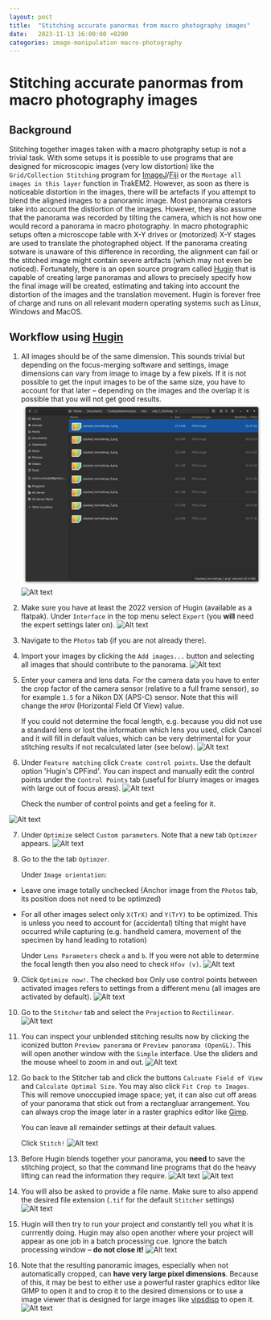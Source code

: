 ```yaml
---
layout: post
title:  "Stitching accurate panormas from macro photography images"
date:   2023-11-13 16:00:00 +0200
categories: image-manipulation macro-photography
---
```



# Stitching accurate panormas from macro photography images

## Background
Stitching together images taken with a macro photgraphy setup is not a trivial task. With some setups it is possible to use programs that are designed for microscopic images (very low distortion) like the `Grid/Collection Stitching` program for [ImageJ](https://imagej.net/)/[Fiji](https://imagej.net/software/fiji/) or the `Montage all images in this layer` function in TrakEM2. However, as soon as there is noticeable distortion in the images, there will be artefacts if you attempt to blend the aligned images to a panoramic image.
Most panorama creators take into account the distiortion of the images. However, they also assume that the panorama was recorded by tilting the camera, which is not how one would record a panorama in macro photography. In macro photographic setups often a microscope table with X-Y drives or (motorized) X-Y stages are used to translate the photographed object. If the panorama creating sotware is unaware of this difference in recording, the alignment can fail or the stitched image might contain severe artifacts (which  may not even be noticed).
Fortunately, there is an open source program called [Hugin](https://hugin.sourceforge.io/) that is capable of creating large panoramas and allows to precisely specify how the final image will be created, estimating and taking into account the distortion of the images and the translation movement. Hugin is forever free of charge and runs on all relevant modern operating systems such as Linux, Windows and MacOS.

## Workflow using [Hugin](https://hugin.sourceforge.io/)

1) All images should be of the same dimension. This sounds trivial but depending on the focus-merging software and settings, image dimensions can vary from image to image by a few pixels. If it is not possible to get the input images to be of the same size, you have to account for that later – depending on the images and the overlap it is possible that you will not get good results.
![](images/stitching_hugin/macro_pano_hugin-02.png)
![Alt text](macro_pano_hugin-01.png)

2) Make sure you have at least the 2022 version of Hugin (available as a flatpak). Under `Interface` in the top menu select `Expert` (you **will** need the expert settings later on).
![Alt text](macro_pano_hugin-03.png)

3) Navigate to the `Photos` tab (if you are not already there).

4) Import your images by clicking the `Add images...` button and selecting all images that should contribute to the panorama.
![Alt text](macro_pano_hugin-04.png)

5) Enter your camera and lens data. For the camera data you have to enter the crop factor of the camera sensor (relative to a full frame sensor), so for example `1.5` for a Nikon DX (APS-C) sensor. Note that this will change the `HFOV` (Horizontal Field Of View) value.

    If you could not determine the focal length, e.g. because you did not use a standard lens or lost the information which lens you used, click Cancel and it will fill in default values, which can be very detrimental for your stitching results if not recalculated later (see below).
![Alt text](macro_pano_hugin-05.png)

6) Under `Feature matching` click `Create control points`. Use the default option 'Hugin's CPFind'. You can inspect and manually edit the control points under the `Control Points` tab (useful for blurry images or images with large out of focus areas).
![Alt text](macro_pano_hugin-06.png)

    Check the number of control points and get a feeling for it.

![Alt text](macro_pano_hugin-07.png)

7) Under `Optimize` select `Custom parameters`. Note that a new tab `Optimzer` appears.
![Alt text](macro_pano_hugin-08.png)

8) Go to the the tab `Optimzer`.

    Under `Image orientation`:
- Leave one image totally unchecked (Anchor image from the `Photos` tab, its position does not need to be optimzed)
- For all other images select only `X(TrX)` and `Y(TrY)` to be optimized. This is unless you need to account for (accidental) tilting that might have occurred while capturing (e.g. handheld camera, movement of the specimen by hand leading to rotation)

    Under `Lens Parameters` check `a` and `b`. If you were not able to determine the focal length then you also need to check `Hfov (v)`.
![Alt text](macro_pano_hugin-09.png)

9) Click `Optimize now!`. The checked box Only use control points between activated images refers to settings from a different menu (all images are activated by default).
![Alt text](macro_pano_hugin-10.png)

10) Go to the `Stitcher` tab and select the `Projection` to `Rectilinear`.
![Alt text](macro_pano_hugin-11.png)

11) You can inspect your unblended stitching results now by clicking the iconized button `Preview panorama` or `Preview panorama (OpenGL)`. This will open another window with the `Simple` interface. Use the sliders and the mouse wheel to zoom in and out.
![Alt text](macro_pano_hugin-12.png)

12) Go back to the Stitcher tab and click the buttons `Calcuate Field of View` and `Calculate Optimal Size`. You may also click `Fit Crop to Images`. This will remove unoccupied image space; yet, it can also cut off areas of your panorama that stick out from a rectangluar arrangement. You can always crop the image later in a raster graphics editor like [Gimp](https://www.gimp.org/).

    You can leave all remainder settings at their default values.

    Click `Stitch!`
![Alt text](macro_pano_hugin-13.png)

13) Before Hugin blends together your panorama, you **need** to save the stitching project, so that the command line programs that do the heavy lifting can read the information they require.
![Alt text](macro_pano_hugin-14.png)
![Alt text](macro_pano_hugin-15.png)

14) You will also be asked to provide a file name. Make sure to also append the desired file extension (`.tif` for the default `Stitcher` settings)
![Alt text](macro_pano_hugin-16.png)

15) Hugin will then try to run your project and constantly tell you what it is currrently doing. Hugin may also open another where your project will appear as one job in a batch processing cue. Ignore the batch processing window – **do not close it!**
![Alt text](macro_pano_hugin-17.png)

16) Note that the resulting panoramic images, especially when not automatically cropped, can **have very large pixel dimensions**. Because of this, it may be best to either use a powerful raster graphics editor like GIMP to open it and to crop it to the desired dimensions or to use a image viewer that is designed for large images like [vipsdisp](https://github.com/jcupitt/vipsdisp) to open it.
![Alt text](macro_pano_hugin-18.png>)
